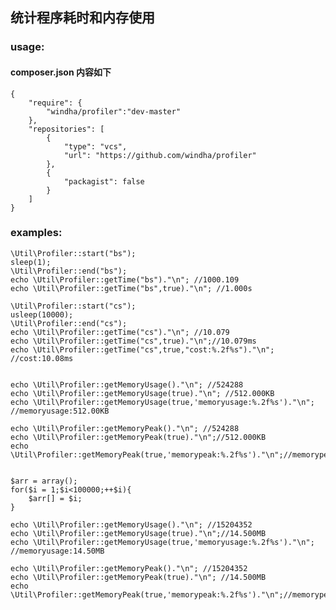 ## 统计程序耗时和内存使用

### usage:
#### composer.json 内容如下
    {
        "require": {
            "windha/profiler":"dev-master"
        },
        "repositories": [
            {
                "type": "vcs",
                "url": "https://github.com/windha/profiler"
            },
            {
                "packagist": false
            } 
        ]
    }

### examples:

    \Util\Profiler::start("bs");
    sleep(1);
    \Util\Profiler::end("bs");
    echo \Util\Profiler::getTime("bs")."\n"; //1000.109
    echo \Util\Profiler::getTime("bs",true)."\n"; //1.000s

    \Util\Profiler::start("cs");
    usleep(10000);
    \Util\Profiler::end("cs");
    echo \Util\Profiler::getTime("cs")."\n"; //10.079
    echo \Util\Profiler::getTime("cs",true)."\n";//10.079ms
    echo \Util\Profiler::getTime("cs",true,"cost:%.2f%s")."\n"; //cost:10.08ms


    echo \Util\Profiler::getMemoryUsage()."\n"; //524288
    echo \Util\Profiler::getMemoryUsage(true)."\n"; //512.000KB
    echo \Util\Profiler::getMemoryUsage(true,'memoryusage:%.2f%s')."\n"; //memoryusage:512.00KB

    echo \Util\Profiler::getMemoryPeak()."\n"; //524288
    echo \Util\Profiler::getMemoryPeak(true)."\n";//512.000KB
    echo \Util\Profiler::getMemoryPeak(true,'memorypeak:%.2f%s')."\n";//memorypeak:512.00KB


    $arr = array();
    for($i = 1;$i<100000;++$i){
        $arr[] = $i; 
    }

    echo \Util\Profiler::getMemoryUsage()."\n"; //15204352
    echo \Util\Profiler::getMemoryUsage(true)."\n";//14.500MB
    echo \Util\Profiler::getMemoryUsage(true,'memoryusage:%.2f%s')."\n"; //memoryusage:14.50MB

    echo \Util\Profiler::getMemoryPeak()."\n"; //15204352
    echo \Util\Profiler::getMemoryPeak(true)."\n"; //14.500MB
    echo \Util\Profiler::getMemoryPeak(true,'memorypeak:%.2f%s')."\n";//memorypeak:14.50MB

